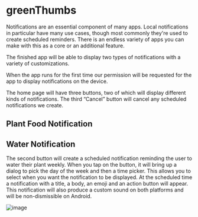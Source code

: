 # greenThumbs
Notifications are an essential component of many apps. Local notifications  in particular have many use cases, though most commonly they're used to create scheduled reminders. There is an endless variety of apps you can make with this as a core or an additional feature.

The finished app will be able to display two types of notifications with a variety of customizations.

When the app runs for the first time our permission will be requested for the app to display notifications on the device. 

The home page will have three buttons, two of which will display different kinds of notifications. The third “Cancel” button will cancel any scheduled notifications we create. 

<h2> Plant Food Notification </h2>

## Water Notification
The second button will create a scheduled notification reminding the user to water their plant weekly. When you tap on the button, it will bring up a dialog to pick the day of the week and then a time picker. This allows you to select when you want the notification to be displayed. At the scheduled time a notification with a title, a body, an emoji and an action button will appear. This notification will also produce a custom sound on both platforms and will be non-dismissible on Android.

![image](https://user-images.githubusercontent.com/68606147/170876215-507b333e-293a-49dd-95ed-22e964c9e7cf.png)
